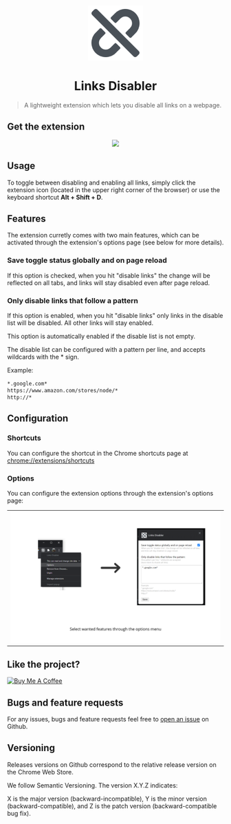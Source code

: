 <p align="center"><img height="128" width="128" src="icons/icon128.png" alt="Links Disabler" />
</p>
<h1 align="center">Links Disabler</h1>

> A lightweight extension which lets you disable all links on a webpage. 


## Get the extension

<p align="center"><a href="https://chrome.google.com/webstore/detail/links-disabler/dpgcehldjbcfejamdkfaeoamlpjlhbig?hl=en"><img src="https://developer.chrome.com/webstore/images/ChromeWebStore_BadgeWBorder_v2_206x58.png" width="206"></a></p>


## Usage
To toggle between disabling and enabling all links, simply click the extension icon (located in the upper right corner of the browser) or use the keyboard shortcut **Alt + Shift + D**.

## Features
The extension curretly comes with two main features, which can be activated through the extension's options page (see below for more details).

### Save toggle status globally and on page reload
If this option is checked, when you hit "disable links" the change will be reflected on all tabs, and links will stay disabled even after page reload.

### Only disable links that follow a pattern
If this option is enabled, when you hit "disable links" only links in the disable list will be disabled. All other links will stay enabled.

This option is automatically enabled if the disable list is not empty.

The disable list can be configured with a pattern per line, and accepts wildcards with the * sign. 

Example:
```
*.google.com*
https://www.amazon.com/stores/node/*
http://*
```

## Configuration

### Shortcuts
You can configure the shortcut in the Chrome shortcuts page at [chrome://extensions/shortcuts](chrome://extensions/shortcuts)

### Options
You can configure the extension options through the extension's options page:

<table>
<tr>
<td><img src="images/third.png" alt="links-disabler" width="800" /></td>
</tr>
</table>

## Like the project?
 <a href="https://www.buymeacoffee.com/fabiosang" target="_blank"><img src="https://cdn.buymeacoffee.com/buttons/lato-orange.png" alt="Buy Me A Coffee" width="180"></a>

## Bugs and feature requests
For any issues, bugs and feature requests feel free to [open an issue](https://github.com/fabiosangregorio/google-calendar-quick-duplicate/issues) on Github.

## Versioning
Releases versions on Github correspond to the relative release version on the Chrome Web Store.

We follow Semantic Versioning. The version X.Y.Z indicates:

X is the major version (backward-incompatible),
Y is the minor version (backward-compatible), and
Z is the patch version (backward-compatible bug fix).
